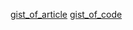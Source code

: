[gist_of_article](https://gist.github.com/anurag-327/996cd8d098dd60f5c7a1c3cfe28d1aac)
[gist_of_code](https://gist.github.com/anurag-327/09ad7d88554a0091b923ad9e588fb618)